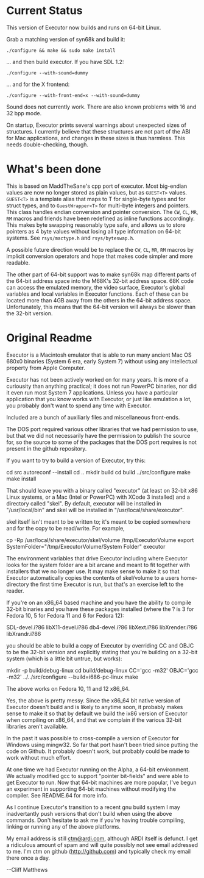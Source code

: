Current Status
==============

This version of Executor now builds and runs on 64-bit Linux.

Grab a matching version of syn68k and build it:

```
./configure && make && sudo make install
```

... and then build executor. If you have SDL 1.2:
````
./configure --with-sound=dummy
````
... and for the X frontend:
````
./configure --with-front-end=x --with-sound=dummy
````

Sound does not currently work.
There are also known problems with 16 and 32 bpp mode.

On startup, Executor prints several warnings about unexpected sizes of
structures. I currently believe that these structures are not part of
the ABI for Mac applications, and changes in these sizes is thus harmless.
This needs double-checking, though.

What's been done
================

This is based on MaddTheSane's cpp port of executor.
Most big-endian values are now no longer stored as plain values, but
as `GUEST<T>` values.
`GUEST<T>` is a template alias that maps to T for single-byte types
and for struct types, and to `GuestWrapper<T>` for multi-byte integers and pointers.
This class handles endian conversion and pointer conversion.
The `CW`, `CL`, `MR`, `RM` macros and friends have been redefined as inline functions
accordingly.
This makes byte swapping reasonably type safe, and allows us to store
pointers as 4 byte values without losing all type information on 64-bit systems.
See `rsys/mactype.h` and `rsys/byteswap.h`.

A possible future direction would be to replace the `CW`, `CL`, `MR`, `RM` macros
by implicit conversion operators and hope that makes code simpler and more readable.

The other part of 64-bit support was to make syn68k map different parts of the
64-bit address space into the M68K's 32-bit address space. 68K code can
access the emulated memory, the video surface, Executor's global variables
and local variables in Executor functions. Each of these can be located more
than 4GB away from the others in the 64-bit address space.
Unfortunately, this means that the 64-bit version will always be slower
than the 32-bit version.

Original Readme
========================================================================

Executor is a Macintosh emulator that is able to run many ancient Mac
OS 680x0 binaries (System 6 era, early System 7) without using any
intellectual property from Apple Computer.

Executor has not been actively worked on for many years.  It is more
of a curiousity than anything practical; it does not run PowerPC
binaries, nor did it even run most System 7 applications.  Unless you
have a particular application that you know works with Executor, or
just like emulation a lot, you probably don't want to spend any time
with Executor.

Included are a bunch of auxiliarly files and miscellaneous front-ends.

The DOS port required various other libraries that we had permission
to use, but that we did not necessarily have the permission to publish
the source for, so the source to some of the packages that the DOS
port requires is not present in the github repository.

If you want to try to build a version of Executor, try this:

  cd src
  autoreconf --install
  cd ..
  mkdir build
  cd build
  ../src/configure
  make
  make install

That should leave you with a binary called "executor" (at least on
32-bit x86 Linux systems, or a Mac (Intel or PowerPC) with XCode 3
installed) and a directory called "skel".  By default, executor will
be installed in "/usr/local/bin" and skel will be installed in
"/usr/local/share/executor".

skel itself isn't meant to be written to; it's meant to be copied
somewhere and for the copy to be read/write.  For example,

  cp -Rp /usr/local/share/executor/skel/volume /tmp/ExecutorVolume
  export SystemFolder="/tmp/ExecutorVolume/System Folder"
  executor

The environment variables that drive Executor including where Executor
looks for the system folder are a bit arcane and meant to fit together
with installers that we no longer use.  It may make sense to make it
so that Executor automatically copies the contents of skel/volume to a
users home-directory the first time Executor is run, but that's an
exercise left to the reader.

If you're on an x86_64 based machine and you have the ability to compile
32-bit binaries and you have these packages installed (where the ? is 3 for
Fedora 10, 5 for Fedora 11 and 6 for Fedora 12):

  SDL-devel.i?86
  libX11-devel.i?86
  db4-devel.i?86
  libXext.i?86
  libXrender.i?86
  libXrandr.i?86

you should be able to build a copy of Executor by overriding CC and
OBJC to be the 32-bit version and explicitly stating that you're
building on a 32-bit system (which is a little bit untrue, but works):

  mkdir -p build/debug-linux
  cd build/debug-linux
  CC='gcc -m32' OBJC='gcc -m32' ../../src/configure --build=i686-pc-linux
  make

The above works on Fedora 10, 11 and 12 x86_64.

Yes, the above is pretty messy.  Since the x86_64 bit native version of
Executor doesn't build and is likely to anytime soon, it probably makes
sense to make it so that by default we build the ix86 version of Executor
when compiling on x86_64, and that we complain if the various 32-bit
libraries aren't available.

In the past it was possible to cross-compile a version of Executor for
Windows using mingw32.  So far that port hasn't been tried since
putting the code on Github.  It probably doesn't work, but probably
could be made to work without much effort.

At one time we had Executor running on the Alpha, a 64-bit
environment.  We actually modified gcc to support "pointer bit-fields"
and were able to get Executor to run.  Now that 64-bit machines are
more popular, I've begun an experiment in supporting 64-bit machines
without modifying the compiler.  See README.64 for more info.

As I continue Executor's transition to a recent gnu build system I may
inadvertantly push versions that don't build when using the above
commands.  Don't hesitate to ask me if you're having trouble
compiling, linking or running any of the above platforms.

My email address is still <ctm@ardi.com>, although ARDI itself is
defunct.  I get a ridiculous amount of spam and will quite possibly
not see email addressed to me.  I'm ctm on github (http://github.com)
and typically check my email there once a day.

--Cliff Matthews
